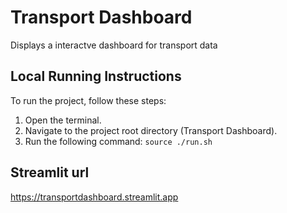 # Transport Dashboard

Displays a interactve dashboard for transport data

## Local Running Instructions

To run the project, follow these steps:

1. Open the terminal.
2. Navigate to the project root directory (Transport Dashboard).
3. Run the following command:
`source ./run.sh`

## Streamlit url
https://transportdashboard.streamlit.app


